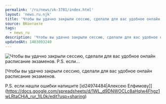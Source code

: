 ```yaml
---
permalink: '/ru/news/vk-3781/index.html'
layout: 'news.ru.njk'
title: 'Чтобы вы удачно закрыли сессию, сделали для вас удобное онлайн расписание экзаменов. P.S. если'
source: ВКонтакте
tags:
  - news_ru
description: 'Чтобы вы удачно закрыли сессию, сделали для вас удобное онлайн расписание экзаменов. P.S. если…'
updatedAt: 1483093240
---
```

![Чтобы вы удачно закрыли сессию, сделали для вас удобное онлайн расписание экзаменов. P.S. если…](https://sun9-4.userapi.com/c837725/v837725484/19731/GkA1poVzDvM.jpg)

[Чтобы вы удачно закрыли сессию, сделали для вас удобное онлайн расписание экзаменов.

P.S. если нашли ошибки напишите [id24974484|Алексею Елфимову]](https://docs.google.com/spreadsheets/d/1WL_d9DNWOCLc8aHqlw4Fhgz1wLRtaCHjA_rur_1IL0k/edit?usp=sharing)
